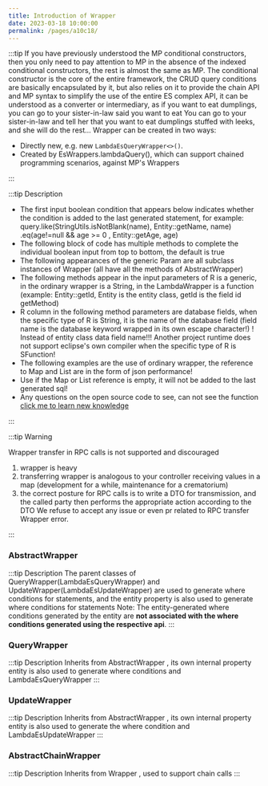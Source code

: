 ```yaml
---
title: Introduction of Wrapper
date: 2023-03-18 10:00:00
permalink: /pages/a10c18/
---
```

:::tip
If you have previously understood the MP conditional constructors, then you only need to pay attention to MP in the absence of the indexed conditional constructors, the rest is almost the same as MP.
The conditional constructor is the core of the entire framework, the CRUD query conditions are basically encapsulated by it, but also relies on it to provide the chain API and MP
syntax to simplify the use of the entire ES complex API, it can be understood as a converter or intermediary, as if you want to eat dumplings, you can go to your sister-in-law said you want to eat
You can go to your sister-in-law and tell her that you want to eat dumplings stuffed with leeks, and she will do the rest...
Wrapper can be created in two ways:
- Directly new, e.g. new `LambdaEsQueryWrapper<>()`.
- Created by EsWrappers.lambdaQuery(), which can support chained programming scenarios, against MP's Wrappers
  
:::

:::tip Description

- The first input boolean condition that appears below indicates whether the condition is added to the last generated statement, for example: query.like(StringUtils.isNotBlank(name), Entity::getName, name) .eq(age!=null && age >= 0 , Entity::getAge, age)
- The following block of code has multiple methods to complete the individual boolean input from top to bottom, the default is true
- The following appearances of the generic Param are all subclass instances of Wrapper (all have all the methods of AbstractWrapper)
- The following methods appear in the input parameters of R is a generic, in the ordinary wrapper is a String, in the LambdaWrapper is a function (example: Entity::getId, Entity is the entity class, getId is the field id getMethod)
- R column in the following method parameters are database fields, when the specific type of R is String, it is the name of the database field (field name is the database keyword wrapped in its own escape character!) ! Instead of entity class data field name!!! Another project runtime does not support eclipse's own compiler when the specific type of R is SFunction!
- The following examples are the use of ordinary wrapper, the reference to Map and List are in the form of json performance!
- Use if the Map or List reference is empty, it will not be added to the last generated sql!
- Any questions on the open source code to see, can not see the function [click me to learn new knowledge](https://www.jianshu.com/p/613a6118e2e0)
  
:::

:::tip Warning

Wrapper transfer in RPC calls is not supported and discouraged
1. wrapper is heavy
1. transferring wrapper is analogous to your controller receiving values in a map (development for a while, maintenance for a crematorium)
1. the correct posture for RPC calls is to write a DTO for transmission, and the called party then performs the appropriate action according to the DTO
   We refuse to accept any issue or even pr related to RPC transfer Wrapper error.
   
:::

### AbstractWrapper

:::tip Description
The parent classes of QueryWrapper(LambdaEsQueryWrapper) and UpdateWrapper(LambdaEsUpdateWrapper) are used to generate where conditions for statements, and the entity property is also used to generate where conditions for statements Note: The entity-generated where conditions generated by the entity are **not associated with the where conditions generated using the respective api**.
:::


### QueryWrapper

:::tip Description
Inherits from AbstractWrapper , its own internal property entity is also used to generate where conditions and LambdaEsQueryWrapper
:::

### UpdateWrapper

:::tip Description
Inherits from AbstractWrapper , its own internal property entity is also used to generate the where condition and LambdaEsUpdateWrapper
:::

### AbstractChainWrapper

:::tip Description
Inherits from Wrapper , used to support chain calls
:::
